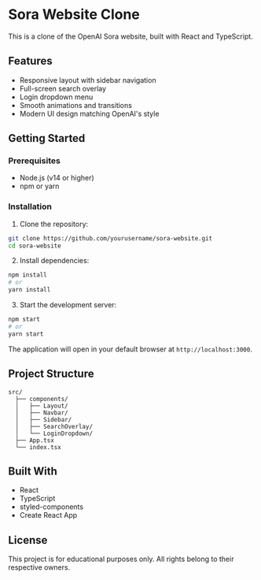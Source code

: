 # Sora Website Clone

This is a clone of the OpenAI Sora website, built with React and TypeScript.

## Features

- Responsive layout with sidebar navigation
- Full-screen search overlay
- Login dropdown menu
- Smooth animations and transitions
- Modern UI design matching OpenAI's style

## Getting Started

### Prerequisites

- Node.js (v14 or higher)
- npm or yarn

### Installation

1. Clone the repository:
```bash
git clone https://github.com/yourusername/sora-website.git
cd sora-website
```

2. Install dependencies:
```bash
npm install
# or
yarn install
```

3. Start the development server:
```bash
npm start
# or
yarn start
```

The application will open in your default browser at `http://localhost:3000`.

## Project Structure

```
src/
  ├── components/
  │   ├── Layout/
  │   ├── Navbar/
  │   ├── Sidebar/
  │   ├── SearchOverlay/
  │   └── LoginDropdown/
  ├── App.tsx
  └── index.tsx
```

## Built With

- React
- TypeScript
- styled-components
- Create React App

## License

This project is for educational purposes only. All rights belong to their respective owners.
#

